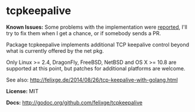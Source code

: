 # tcpkeepalive

**Known Issues:** Some problems with the implementation were [reported](https://groups.google.com/d/msg/golang-nuts/rRu6ibLNdeI/TIzShZCmbzwJ), I'll try to fix them when I get a chance, or if somebody sends a PR.

Package tcpkeepalive implements additional TCP keepalive control beyond what is
currently offered by the net pkg.

Only Linux \>= 2.4, DragonFly, FreeBSD, NetBSD and OS X \>= 10.8 are supported
at this point, but patches for additional platforms are welcome.

See also: http://felixge.de/2014/08/26/tcp-keepalive-with-golang.html

**License:** MIT

**Docs:** http://godoc.org/github.com/felixge/tcpkeepalive
